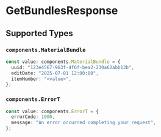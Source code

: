 # GetBundlesResponse


## Supported Types

### `components.MaterialBundle`

```typescript
const value: components.MaterialBundle = {
  uuid: "123e4567-963f-4f6f-bea2-230a62abb13b",
  editDate: "2025-07-01 12:00:00",
  itemNumber: "<value>",
};
```

### `components.ErrorT`

```typescript
const value: components.ErrorT = {
  errorCode: 1000,
  message: "An error occurred completing your request",
};
```

